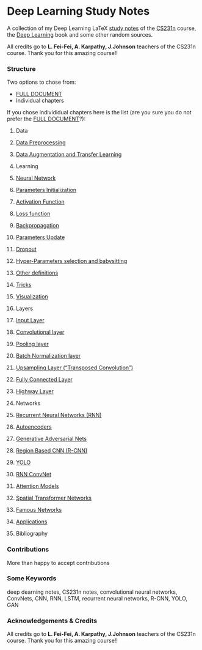 # Deep Learning Study Notes

A collection of my Deep Learning LaTeX [study notes](https://github.com/albertpumarola/Deep-Learning-Study-Notes/blob/master/FULL_DOCUMENT.pdf) of the [CS231n](http://cs231n.stanford.edu/index.html) course, the [Deep Learning](http://www.deeplearningbook.org/) book and some other random sources. 

All credits go to **L. Fei-Fei, A. Karpathy, J.Johnson** teachers of the CS231n course. Thank you for this amazing course!!

### Structure
Two options to chose from:
* [FULL DOCUMENT](https://github.com/albertpumarola/Deep-Learning-Study-Notes/blob/master/FULL_DOCUMENT.pdf)
* Individual chapters

If you chose individidual chapters here is the list (are you sure you do not prefer the [FULL DOCUMENT](https://github.com/albertpumarola/Deep-Learning-Study-Notes/blob/master/FULL_DOCUMENT.pdf)?):

1. Data
  1. [Data Preprocessing](https://github.com/albertpumarola/Deep-Learning-Study-Notes/blob/master/individual_chapters/data_preprocessing.pdf)
  2. [Data Augmentation and Transfer Learning](https://github.com/albertpumarola/Deep-Learning-Study-Notes/blob/master/individual_chapters/data_aug_trans.pdf)

2. Learning
  1. [Neural Network](https://github.com/albertpumarola/Deep-Learning-Study-Notes/blob/master/individual_chapters/nn.pdf)
  2. [Parameters Initialization](https://github.com/albertpumarola/Deep-Learning-Study-Notes/blob/master/individual_chapters/params_init.pdf)
  3. [Activation Function](https://github.com/albertpumarola/Deep-Learning-Study-Notes/blob/master/individual_chapters/activation_f.pdf)
  4. [Loss function](https://github.com/albertpumarola/Deep-Learning-Study-Notes/blob/master/individual_chapters/loss_f.pdf)
  5. [Backpropagation](https://github.com/albertpumarola/Deep-Learning-Study-Notes/blob/master/individual_chapters/backprop.pdf)
  6. [Parameters Update](https://github.com/albertpumarola/Deep-Learning-Study-Notes/blob/master/individual_chapters/params_up.pdf)
  7. [Dropout](https://github.com/albertpumarola/Deep-Learning-Study-Notes/blob/master/individual_chapters/dropout.pdf)
  8. [Hyper-Parameters selection and babysitting](https://github.com/albertpumarola/Deep-Learning-Study-Notes/blob/master/individual_chapters/hyper_parms_tun.pdf)
  9. [Other definitions](https://github.com/albertpumarola/Deep-Learning-Study-Notes/blob/master/individual_chapters/others.pdf)
  10. [Tricks](https://github.com/albertpumarola/Deep-Learning-Study-Notes/blob/master/individual_chapters/tricks.pdf)
  11. [Visualization](https://github.com/albertpumarola/Deep-Learning-Study-Notes/blob/master/individual_chapters/visualization.pdf)

3. Layers
  1. [Input Layer](https://github.com/albertpumarola/Deep-Learning-Study-Notes/blob/master/individual_chapters/in_layer.pdf)
  2. [Convolutional layer](https://github.com/albertpumarola/Deep-Learning-Study-Notes/blob/master/individual_chapters/conv_layer.pdf)
  3. [Pooling layer](https://github.com/albertpumarola/Deep-Learning-Study-Notes/blob/master/individual_chapters/pool_layer.pdf)
  4. [Batch Normalization layer](https://github.com/albertpumarola/Deep-Learning-Study-Notes/blob/master/individual_chapters/bn_layer.pdf)
  5. [Upsampling Layer (“Transposed Convolution”)](https://github.com/albertpumarola/Deep-Learning-Study-Notes/blob/master/individual_chapters/upsampling_layer.pdf)
  6. [Fully Connected Layer](https://github.com/albertpumarola/Deep-Learning-Study-Notes/blob/master/individual_chapters/fc_layer.pdf)
  7. [Highway Layer](https://github.com/albertpumarola/Deep-Learning-Study-Notes/blob/master/individual_chapters/hw_layer.pdf)

4. Networks
  1. [Recurrent Neural Networks (RNN)](https://github.com/albertpumarola/Deep-Learning-Study-Notes/blob/master/individual_chapters/recurrent_neural_networks.pdf)
  2. [Autoencoders](https://github.com/albertpumarola/Deep-Learning-Study-Notes/blob/master/individual_chapters/autoencoders.pdf)
  3. [Generative Adversarial Nets](https://github.com/albertpumarola/Deep-Learning-Study-Notes/blob/master/individual_chapters/gans.pdf)
  4. [Region Based CNN (R-CNN)](https://github.com/albertpumarola/Deep-Learning-Study-Notes/blob/master/individual_chapters/region_based_cnn.pdf)
  5. [YOLO](https://github.com/albertpumarola/Deep-Learning-Study-Notes/blob/master/individual_chapters/yolo.pdf)
  6. [RNN ConvNet](https://github.com/albertpumarola/Deep-Learning-Study-Notes/blob/master/individual_chapters/rnn_convnet.pdf)
  7. [Attention Models](https://github.com/albertpumarola/Deep-Learning-Study-Notes/blob/master/individual_chapters/attention_models.pdf)
  8. [Spatial Transformer Networks](https://github.com/albertpumarola/Deep-Learning-Study-Notes/blob/master/individual_chapters/spatial_transformer_networks.pdf)
  9. [Famous Networks](https://github.com/albertpumarola/Deep-Learning-Study-Notes/blob/master/individual_chapters/famous_networks.pdf)

5. [Applications](https://github.com/albertpumarola/Deep-Learning-Study-Notes/blob/master/individual_chapters/applications.pdf)

6. Bibliography


### Contributions
More than happy to accept contributions

### Some Keywords
deep dearning notes, CS231n notes, convolutional neural networks, ConvNets, CNN, RNN, LSTM, recurrent neural networks, R-CNN, YOLO, GAN

### Acknowledgements & Credits
All credits go to **L. Fei-Fei, A. Karpathy, J.Johnson** teachers of the CS231n course. Thank you for this amazing course!!

